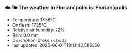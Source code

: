 ### ☁️ 🌤️  The weather in Florianópolis is: Florianópolis

- Temperature: 17.56°C
- On flesh: 17.25°C
- Relative air humidity: 72%
- Rain: 0.0 mm
- Description: Broken clouds
- last updated: 2025-06-01T19:13:42.586850
